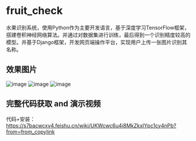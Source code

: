 # fruit_check
水果识别系统，使用Python作为主要开发语言，基于深度学习TensorFlow框架，搭建卷积神经网络算法。并通过对数据集进行训练，最后得到一个识别精度较高的模型。并基于Django框架，开发网页端操作平台，实现用户上传一张图片识别其名称。

## 效果图片
![image](https://github.com/qcpythons/fruit_check/assets/145885700/0a1d5565-6ee9-47ae-b069-c66f6c448440)
![image](https://github.com/qcpythons/fruit_check/assets/145885700/f34e4738-2807-4d5b-8af8-15d42845ee9f)
![image](https://github.com/qcpythons/fruit_check/assets/145885700/eebb9cb0-11ef-4ce5-9832-4bf2da24c2b5)

## 完整代码获取 and 演示视频
代码+安装：https://s7bacwcxv4.feishu.cn/wiki/UKWcwc6u4i8MkZkxIYpc1cy4nPb?from=from_copylink
